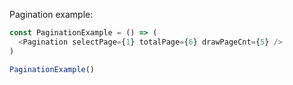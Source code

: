 Pagination example:

```js
const PaginationExample = () => (
  <Pagination selectPage={1} totalPage={6} drawPageCnt={5} />
)

PaginationExample()
```